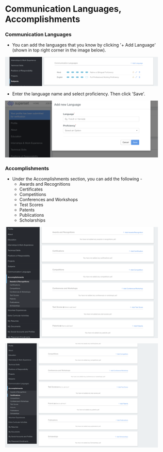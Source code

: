 # Communication Languages, Accomplishments

### Communication Languages

* You can add the languages that you know by clicking '+ Add Language' \(shown in top right corner in the image below\). 

![](../../.gitbook/assets/image%20%28163%29.png)

* Enter the language name and select proficiency. Then click 'Save'.

![](../../.gitbook/assets/image%20%28193%29.png)

### Accomplishments

* Under the Accomplishments section, you can add the following -
  * Awards and Recognitions
  * Certificates
  * Competitions
  * Conferences and Workshops
  * Test Scores
  * Patents 
  * Publications
  * Scholarships

![](../../.gitbook/assets/image%20%28168%29.png)

![](../../.gitbook/assets/image%20%28179%29.png)





